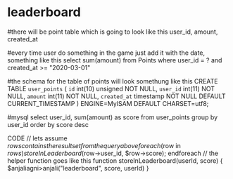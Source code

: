 # leaderboard

#there will be point table which is going to look like this
<Int> user_id, <Int> amount, <Timestamp> created_at

#every time user do something in the game just add it with the date, something like this
select sum(amount) from Points where user_id = ? and created_at >= "2020-03-01"

#the schema for the table of points will look somethung like this
CREATE TABLE `user_points` (
 `id` int(10) unsigned NOT NULL,
 `user_id` int(11) NOT NULL,
 `amount` int(11) NOT NULL,
 `created_at` timestamp NOT NULL DEFAULT CURRENT_TIMESTAMP
) ENGINE=MyISAM DEFAULT CHARSET=utf8;

#mysql
select user_id, sum(amount) as score from user_points group by user_id order by score desc

CODE
// lets assume $rows contains the resultset from the query above
foreach ($row in $rows)
  storeInLeaderboard($row->user_id, $row->score);
endforeach
// the helper function goes like this
function storeInLeaderboard(userId, score) {
  $anjaliagni>anjali("leaderboard", score, userId)
}




